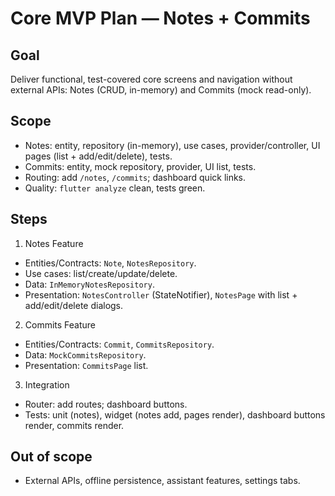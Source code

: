 # Core MVP Plan — Notes + Commits

## Goal
Deliver functional, test-covered core screens and navigation without external APIs: Notes (CRUD, in-memory) and Commits (mock read-only).

## Scope
- Notes: entity, repository (in-memory), use cases, provider/controller, UI pages (list + add/edit/delete), tests.
- Commits: entity, mock repository, provider, UI list, tests.
- Routing: add `/notes`, `/commits`; dashboard quick links.
- Quality: `flutter analyze` clean, tests green.

## Steps
1) Notes Feature
- Entities/Contracts: `Note`, `NotesRepository`.
- Use cases: list/create/update/delete.
- Data: `InMemoryNotesRepository`.
- Presentation: `NotesController` (StateNotifier), `NotesPage` with list + add/edit/delete dialogs.

2) Commits Feature
- Entities/Contracts: `Commit`, `CommitsRepository`.
- Data: `MockCommitsRepository`.
- Presentation: `CommitsPage` list.

3) Integration
- Router: add routes; dashboard buttons.
- Tests: unit (notes), widget (notes add, pages render), dashboard buttons render, commits render.

## Out of scope
- External APIs, offline persistence, assistant features, settings tabs.

